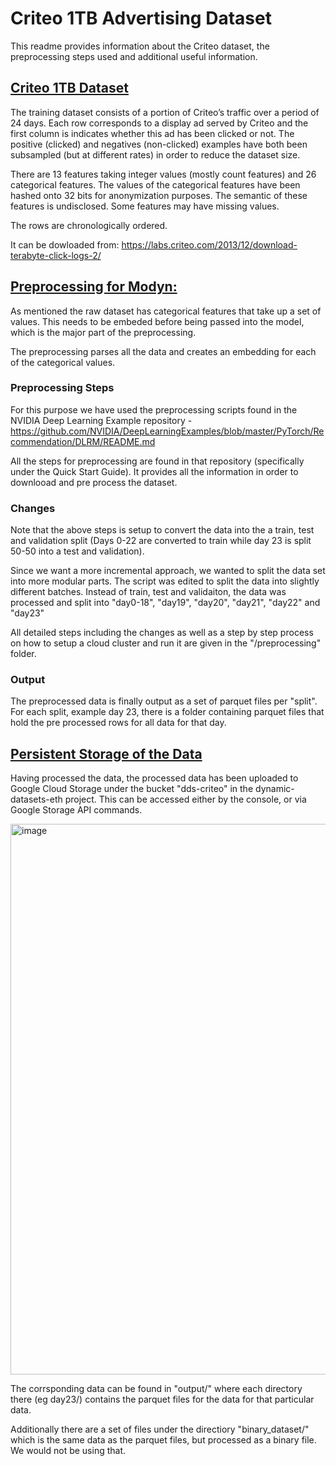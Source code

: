 # Criteo 1TB Advertising Dataset

This readme provides information about the Criteo dataset, the preprocessing steps used and additional useful information.


## <ins>Criteo 1TB Dataset</ins>

The training dataset consists of a portion of Criteo’s traffic over a period
of 24 days. Each row corresponds to a display ad served by Criteo and the first
column is indicates whether this ad has been clicked or not.
The positive (clicked) and negatives (non-clicked) examples have both been
subsampled (but at different rates) in order to reduce the dataset size.

There are 13 features taking integer values (mostly count features) and 26
categorical features. The values of the categorical features have been hashed
onto 32 bits for anonymization purposes.
The semantic of these features is undisclosed. Some features may have missing values.

The rows are chronologically ordered.

It can be dowloaded from: https://labs.criteo.com/2013/12/download-terabyte-click-logs-2/




## <ins>Preprocessing for Modyn:</ins>

As mentioned the raw dataset has categorical features that take up a set of values. This needs to be embeded before being passed into the model, which is the major part of the preprocessing.

The preprocessing parses all the data and creates an embedding for each of the categorical values.


### Preprocessing Steps
For this purpose we have used the preprocessing scripts found in the NVIDIA Deep Learning Example repository - https://github.com/NVIDIA/DeepLearningExamples/blob/master/PyTorch/Recommendation/DLRM/README.md 

All the steps for preprocessing are found in that repository (specifically under the Quick Start Guide). It provides all the information in order to downlooad and pre process the dataset. 


### Changes
Note that the above steps is setup to convert the data into the a train, test and validation split (Days 0-22 are converted to train while day 23 is split 50-50 into a test and validation).

Since we want a more incremental approach, we wanted to split the data set into more modular parts. The script was edited to split the data into slightly different batches. Instead of train, test and validaiton, the data was processed and split into "day0-18", "day19", "day20", "day21", "day22" and "day23"

All detailed steps including the changes as well as a step by step process on how to setup a cloud cluster and run it are given in the "/preprocessing" folder.


### Output
The preprocessed data is finally output as a set of parquet files per "split". For each split, example day 23, there is a folder containing parquet files that hold the pre processed rows for all data for that day.




## <ins>Persistent Storage of the Data</ins>
Having processed the data, the processed data has been uploaded to Google Cloud Storage under the bucket "dds-criteo" in the dynamic-datasets-eth project.
This can be accessed either by the console, or via Google Storage API commands.

<img width="881" alt="image" src="https://user-images.githubusercontent.com/5274938/212557183-17bbf693-e2e9-4542-961a-8b9c9db95751.png">

The corrsponding data can be found in "output/" where each directory there (eg day23/) contains the parquet files for the data for that particular data.

Additionally there are a set of files under the directiory "binary_dataset/" which is the same data as the parquet files, but processed as a binary file. We would not be using that. 
